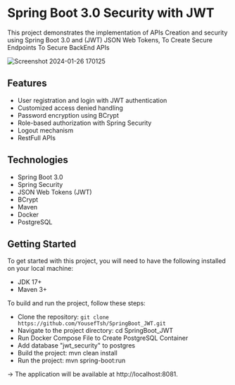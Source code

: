 # Spring Boot 3.0 Security with JWT 
This project demonstrates the implementation of APIs Creation and security using Spring Boot 3.0 and (JWT) JSON Web Tokens, To Create Secure Endpoints To Secure BackEnd APIs

![Screenshot 2024-01-26 170125](https://github.com/YousefTsh/SpringBoot_JWT/assets/157696730/6ee3e22e-a4b3-4413-8f28-578b9075b700)



## Features
* User registration and login with JWT authentication
* Customized access denied handling
* Password encryption using BCrypt
* Role-based authorization with Spring Security
* Logout mechanism
* RestFull APIs

## Technologies
* Spring Boot 3.0
* Spring Security
* JSON Web Tokens (JWT)
* BCrypt
* Maven
* Docker
* PostgreSQL
 
## Getting Started
To get started with this project, you will need to have the following installed on your local machine:

* JDK 17+
* Maven 3+


To build and run the project, follow these steps:

* Clone the repository: `git clone https://github.com/YousefTsh/SpringBoot_JWT.git`
* Navigate to the project directory: cd SpringBoot_JWT
* Run Docker Compose File to Create PostgreSQL Container
* Add database "jwt_security" to postgres 
* Build the project: mvn clean install
* Run the project: mvn spring-boot:run 

-> The application will be available at http://localhost:8081.
